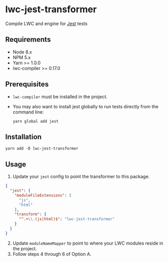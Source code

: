 # lwc-jest-transformer

Compile LWC  and engine for [Jest](https://facebook.github.io/jest/) tests

## Requirements

 * Node 8.x
 * NPM 5.x
 * Yarn >= 1.0.0
 * lwc-compiler >= 0.17.0

## Prerequisites

* `lwc-compiler` must be installed in the project.

* You may also want to install jest globally to run tests directly from the command line:

    `yarn global add jest`

## Installation

`yarn add -D lwc-jest-transformer`

## Usage

1. Update your `jest` config to point the transformer to this package.
```json
{
  "jest": {
    "moduleFileExtensions": [
      "js",
      "html"
    ],
    "transform": {
      "^.+\\.(js|html)$": "lwc-jest-transformer"
    }
  }
}
```
2. Update `moduleNameMapper` to point to where your LWC modules reside in the project.
3. Follow steps 4 through 6 of Option A.
